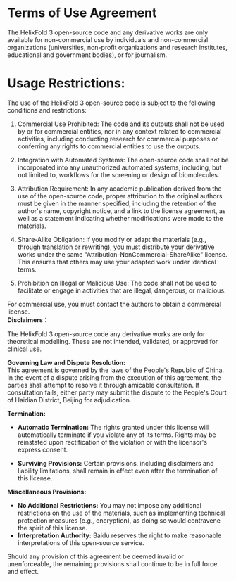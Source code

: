 # Terms of Use Agreement
The HelixFold 3 open-source code and any derivative works are only available for non-commercial use by individuals and non-commercial organizations (universities, non-profit organizations and research institutes, educational and government bodies), or for journalism.


# Usage Restrictions:
The use of the HelixFold 3 open-source code is subject to the following conditions and restrictions:
   1. Commercial Use Prohibited: The code and its outputs shall not be used by or for commercial entities, nor in any context related to commercial activities, including conducting research for commercial purposes or conferring any rights to commercial entities to use the outputs.

   2. Integration with Automated Systems: The open-source code shall not be incorporated into any unauthorized automated systems, including, but not limited to, workflows for the screening or design of biomolecules.

   3. Attribution Requirement: In any academic publication derived from the use of the open-source code, proper attribution to the original authors must be given in the manner specified, including the retention of the author's name, copyright notice, and a link to the license agreement, as well as a statement indicating whether modifications were made to the materials.

   4. Share-Alike Obligation: If you modify or adapt the materials (e.g., through translation or rewriting), you must distribute your derivative works under the same "Attribution-NonCommercial-ShareAlike" license. This ensures that others may use your adapted work under identical terms.
   
   5. Prohibition on Illegal or Malicious Use: The code shall not be used to facilitate or engage in activities that are illegal, dangerous, or malicious.

For commercial use, you must contact the authors to obtain a commercial license.\
**Disclaimers：**

The HelixFold 3 open-source code any derivative works are only for theoretical modelling. These are not intended, validated, or approved for clinical use.

**Governing Law and Dispute Resolution:** \
This agreement is governed by the laws of the People's Republic of China. In the event of a dispute arising from the execution of this agreement, the parties shall attempt to resolve it through amicable consultation. If consultation fails, either party may submit the dispute to the People's Court of Haidian District, Beijing for adjudication.

**Termination:**
   - **Automatic Termination:** The rights granted under this license will automatically terminate if you violate any of its terms. Rights may be reinstated upon rectification of the violation or with the licensor's express consent.

   - **Surviving Provisions:** Certain provisions, including disclaimers and liability limitations, shall remain in effect even after the termination of this license.



**Miscellaneous Provisions:**
   - **No Additional Restrictions:** You may not impose any additional restrictions on the use of the materials, such as implementing technical protection measures (e.g., encryption), as doing so would contravene the spirit of this license.
   - **Interpretation Authority:** Baidu reserves the right to make reasonable interpretations of this open-source service.

Should any provision of this agreement be deemed invalid or unenforceable, the remaining provisions shall continue to be in full force and effect.
